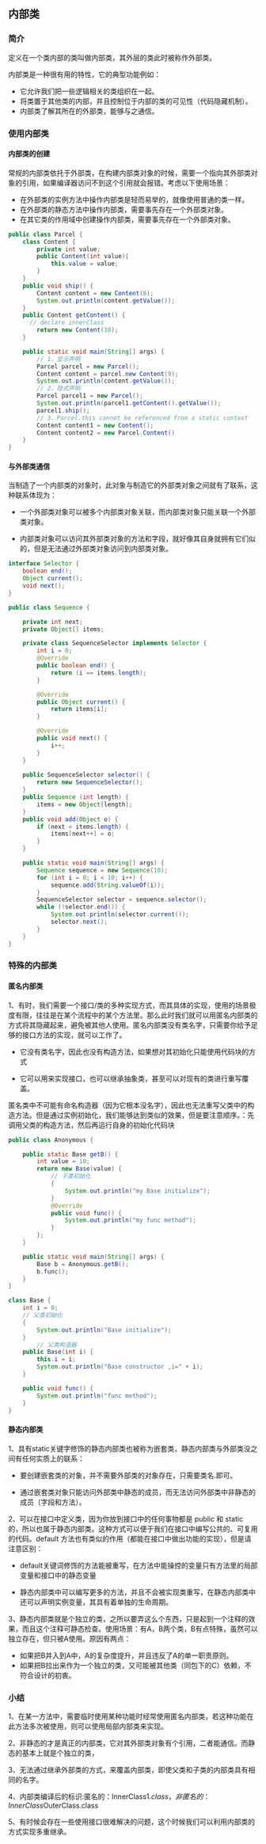 ## 内部类

### 简介

定义在一个类内部的类叫做内部类，其外层的类此时被称作外部类。

内部类是一种很有用的特性，它的典型功能例如：

- 它允许我们把一些逻辑相关的类组织在一起。
- 将类置于其他类的内部，并且控制位于内部的类的可见性（代码隐藏机制）。
- 内部类了解其所在的外部类，能够与之通信。

### 使用内部类

#### **内部类的创建**

​	常规的内部类依托于外部类，在构建内部类对象的时候，需要一个指向其外部类对象的引用，如果编译器访问不到这个引用就会报错。考虑以下使用场景：

- 在外部类的实例方法中操作内部类是轻而易举的，就像使用普通的类一样。
- 在外部类的静态方法中操作内部类，需要事先存在一个外部类对象。
- 在其它类的作用域中创建操作内部类，需要事先存在一个外部类对象。

```java
public class Parcel {
    class Content {
        private int value;
        public Content(int value){
            this.value = value;
        }
    }
    public void ship() {
        Content content = new Content(8);
        System.out.println(content.getValue());
    }
    public Content getContent() {
      // declare innerClass
        return new Content(10);
    }

    public static void main(String[] args) {
        // 1、显示声明
        Parcel parcel = new Parcel();
        Content content = parcel.new Content(9);
        System.out.println(content.getValue());
        // 2、隐式声明
        Parcel parcel1 = new Parcel();
        System.out.println(parcel1.getContent().getValue());
        parcel1.ship();  
        // 3、Parcel.this cannot be referenced from a static context
        Content content1 = new Content();
        Content content2 = new Parcel.Content()
    }
}
```

#### 与外部类通信

​	当制造了一个内部类的对象时，此对象与制造它的外部类对象之间就有了联系，这种联系体现为：

- 一个外部类对象可以被多个内部类对象关联，而内部类对象只能关联一个外部类对象。

- 内部类对象可以访问其外部类对象的方法和字段，就好像其自身就拥有它们似的，但是无法通过外部类对象访问到内部类对象。

```java
interface Selector {
    boolean end();
    Object current();
    void next();
}

public class Sequence {

    private int next;
    private Object[] items;

    private class SequenceSelector implements Selector {
        int i = 0;
        @Override
        public boolean end() {
            return (i == items.length);
        }

        @Override
        public Object current() {
            return items[i];
        }

        @Override
        public void next() {
            i++;
        }
    }
  
    public SequenceSelector selector() {
        return new SequenceSelector();
    }
    public Sequence (int length) {
        items = new Object[length];
    }
    public void add(Object o) {
        if (next < items.length) {
            items[next++] = o;
        }
    }

    public static void main(String[] args) {
        Sequence sequence = new Sequence(10);
        for (int i = 0; i < 10; i++) {
            sequence.add(String.valueOf(i));
        }
        SequenceSelector selector = sequence.selector();
        while (!selector.end()) {
            System.out.println(selector.current());
            selector.next();
        }
    }
}
```

### 特殊的内部类

#### 匿名内部类

1、有时，我们需要一个接口/类的多种实现方式，而其具体的实现，使用的场景极度有限，往往是在某个流程中的某个方法里。那么此时我们就可以用匿名内部类的方式将其隐藏起来，避免被其他人使用。匿名内部类没有类名字，只需要你给予足够的接口方法的实现，就可以工作了。

- 它没有类名字，因此也没有构造方法，如果想对其初始化只能使用代码块的方式

- 它可以用来实现接口，也可以继承抽象类，甚至可以对现有的类进行重写覆盖。

匿名类中不可能有命名构造器（因为它根本没名字），因此也无法重写父类中的构造方法。但是通过实例初始化，我们能够达到类似的效果，但是要注意顺序。：先调用父类的构造方法，然后再运行自身的初始化代码块

```java
public class Anonymous {

    public static Base getB() {
        int value = 10;
        return new Base(value) {
          	// 子类初始化
            {
                System.out.println("my Base initialize");
            }
            @Override
            public void func() {
                System.out.println("my func method");
            }
        };
    }

    public static void main(String[] args) {
        Base b = Anonymous.getB();
        b.func();
    }
}

class Base {
    int i = 0;
  	// 父类初始化
    {
        System.out.println("Base initialize");
    }
		// 父类构造器
    public Base(int i) {
        this.i = i;
        System.out.println("Base constructor ,i=" + i);
    }

    public void func() {
        System.out.println("func method");
    }
}
```

#### 静态内部类

1、具有static关键字修饰的静态内部类也被称为嵌套类，静态内部类与外部类没之间有任何实质上的联系：

- 要创建嵌套类的对象，并不需要外部类的对象存在，只需要类名.即可。

- 通过嵌套类对象只能访问外部类中静态的成员，而无法访问外部类中非静态的成员（字段和方法）。

2、可以在接口中定义类，因为你放到接口中的任何事物都是 public 和 static 的，所以也属于静态内部类。这种方式可以便于我们在接口中编写公共的、可复用的代码。default 方法也有类似的作用（都能在接口中做出功能的实现），但是请注意区别：

- default关键词修饰的方法能被重写，在方法中能操控的变量只有方法里的局部变量和接口中的静态变量

- 静态内部类中可以编写更多的方法，并且不会被实现类重写，在静态内部类中还可以声明实例变量，其具有着单独的生命周期。

3、静态内部类就是个独立的类，之所以要弄这么个东西，只是起到一个注释的效果，而且这个注释可静态检查。使用场景：有A，B两个类，B有点特殊，虽然可以独立存在，但只被A使用。原因有两点：

- 如果把B并入到A中，A的复杂度提升，并且违反了A的单一职责原则。
- 如果把B拉出来作为一个独立的类，又可能被其他类（同包下的C）依赖，不符合设计的初衷。



### **小结**

1、在某一方法中，需要临时使用某种功能时经常使用匿名内部类，若这种功能在此方法多次被使用，则可以使用局部内部类来实现。

2、非静态的才是真正的内部类，它对其外部类对象有个引用，二者能通信。而静态的基本上就是个独立的类，

3、无法通过继承外部类的方式，来覆盖内部类，即使父类和子类的内部类具有相同的名字。

4、内部类编译后的标识:匿名的：InnerClass$1.class，非匿名的：InnerClass$OuterClass.class

5、有时候会存在一些使用接口很难解决的问题，这个时候我们可以利用内部类的方式实现多重继承。



